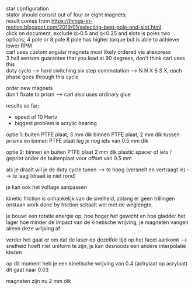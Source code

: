 star configuration  
stator should consist out of four or eight magnets;  
 result comes from https://things-in-motion.blogspot.com/2019/01/selecting-best-pole-and-slot.html  
 click on document, exclude q>0.5 and q<0.25 and slots is poles
 two options; 4 pole or 8 pole
 8 pole has higher torque but is able to achiever lower RPM  
carl uses custom angular magnets most likely ordered via aliexpress  
3 hall sensors guarantee that you lead at 90 degrees, don't think carl uses this  
duty cycle --> hard switching
six step commutation --> N N X S S X, each phase goes through this cycle

  
order new magnets  
don't fixate to prism --> carl also uses ordinary glue  

results so far;
  - speed of 10 Hertz
  - biggest problem is acrylic bearing 


optie 1: 
	buiten PTFE plaat, 3 mm dik 
	binnen PTFE plaat, 2 mm dik
	tussen prisma en binnen PTFE plaat leg je nog iets van 0.5 mm dik
	
optie 2:
    binnen en buiten PTFE plaat 2 mm dik
    plastic spacer of iets / geprint onder de buitenplaat voor offset van 0.5 mm
       
       
als je draait wil je de duty cycle tunen --> te hoog (versnelt en vertraagt ie)
                                         --> te laag (draait ie niet rond)
                                         
je kan ook het voltage aanpassen
                                         
kinetic friction is onhankelijk van de snelheid, zolang er geen trillingen onstaan
work done by friction schaalt wel met de weglengte.

je bouwt een rotatie energie op, hoe hoger het gewicht en hoe gladder het lager
hoe minder de impact van de kinetische wrijving, je magneten vangen alleen deze wrijving af


verder het gaat er om dat de laser op dezelfde tijd op het facet aankomt
 --> snelheid hoeft niet uniform te zijn, je kan desnoods een andere interpolatie kiezen

op dit moment heb je een kinetische wrijving van 0.4 (aclrylaat op acrylaat)
dit gaat naar 0.03

magneten zijn nu 2 mm dik
